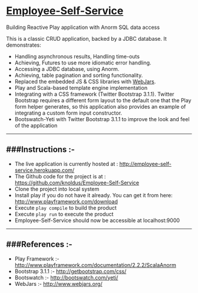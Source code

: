 [Employee-Self-Service](http://employee-self-service.herokuapp.com/)
==================================================================
Building Reactive Play application with Anorm SQL data access

This is a classic CRUD application, backed by a JDBC database. It demonstrates:
- Handling asynchronous results, Handling time-outs
- Achieving, Futures to use more idiomatic error handling.
- Accessing a JDBC database, using Anorm.
- Achieving, table pagination and sorting functionality.
- Replaced the embedded JS & CSS libraries with [WebJars](http://www.webjars.org/).
- Play and Scala-based template engine implementation
- Integrating with a CSS framework (Twitter Bootstrap 3.1.1).  Twitter Bootstrap requires a different form layout to the default one that the Play form helper generates, so this application also provides an example of integrating a custom form input constructor.
- Bootswatch-Yeti with Twitter Bootstrap 3.1.1 to improve the look and feel of the application

-----------------------------------------------------------------------
###Instructions :-
-----------------------------------------------------------------------
* The live application is currently hosted at : http://employee-self-service.herokuapp.com/
* The Github code for the project is at : https://github.com/knoldus/Employee-Self-Service
* Clone the project into local system
* Install play  if you do not have it already. You can get it from here: http://www.playframework.com/download
* Execute `play compile` to build the product
* Execute `play run` to execute the product
* Employee-Self-Service should now be accessible at localhost:9000

-----------------------------------------------------------------------
###References :-
-----------------------------------------------------------------------
* Play Framework :- http://www.playframework.com/documentation/2.2.2/ScalaAnorm
* Bootstrap 3.1.1 :- http://getbootstrap.com/css/
* Bootswatch :- http://bootswatch.com/yeti/
* WebJars :- http://www.webjars.org/

